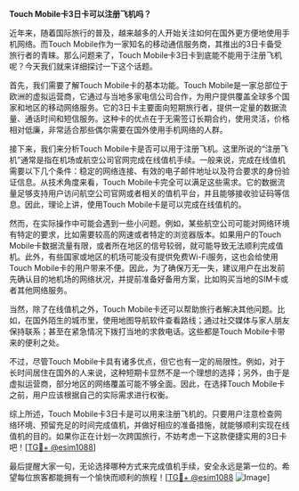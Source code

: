 **Touch Mobile卡3日卡可以注册飞机吗？**

近年来，随着国际旅行的普及，越来越多的人开始关注如何在国外更方便地使用手机网络。而Touch Mobile作为一家知名的移动通信服务商，其推出的3日卡备受旅行者的青睐。那么问题来了，Touch Mobile卡3日卡到底能不能用于注册飞机呢？今天我们就来详细探讨一下这个话题。

首先，我们需要了解Touch Mobile卡的基本功能。Touch Mobile是一家总部位于欧洲的虚拟运营商，它通过与当地多家电信公司合作，为用户提供覆盖全球多个国家和地区的移动网络服务。它的3日卡主要面向短期旅行者，提供一定量的数据流量、通话时间和短信服务。这种卡的优点在于无需签订长期合约，使用灵活，价格相对低廉，非常适合那些偶尔需要在国外使用手机网络的人群。

接下来，我们来分析Touch Mobile卡是否可以用于注册飞机。这里所说的“注册飞机”通常是指在机场或航空公司官网完成在线值机手续。一般来说，完成在线值机需要以下几个条件：稳定的网络连接、有效的电子邮件地址以及符合要求的身份验证信息。从技术角度来看，Touch Mobile卡完全可以满足这些需求。它的数据流量足够支持用户访问航空公司官网或者相关的值机平台，并且能够接收验证码等信息。因此，理论上讲，使用Touch Mobile卡是可以完成在线值机的。

然而，在实际操作中可能会遇到一些小问题。例如，某些航空公司可能对网络环境有特定的要求，比如需要较高的网速或者特定的浏览器版本。如果用户的Touch Mobile卡数据流量有限，或者所在地区的信号较弱，就可能导致无法顺利完成值机。此外，有些国家或地区的机场可能没有提供免费Wi-Fi服务，这也会给使用Touch Mobile卡的用户带来不便。因此，为了确保万无一失，建议用户在出发前先确认目的地机场的网络状况，并提前准备好备用方案，比如购买当地的SIM卡或者其他网络服务。

当然，除了在线值机之外，Touch Mobile卡还可以帮助旅行者解决其他问题。比如，在国外陌生的城市里，使用地图导航软件查看路线；通过社交媒体与家人朋友保持联系；甚至在紧急情况下拨打当地的求救电话。这些都是Touch Mobile卡带来的便利之处。

不过，尽管Touch Mobile卡具有诸多优点，但它也有一定的局限性。例如，对于长时间居住在国外的人来说，这种短期卡显然不是一个理想的选择；另外，由于是虚拟运营商，部分地区的网络覆盖可能不够全面。因此，在选择Touch Mobile卡之前，用户应该根据自己的实际需求进行权衡。

综上所述，Touch Mobile卡3日卡是可以用来注册飞机的。只要用户注意检查网络环境、预留充足的时间完成值机，并做好相应的准备措施，就能够顺利实现在线值机的目的。如果你正在计划一次跨国旅行，不妨考虑一下这款便捷实用的3日卡吧！[[TG💪+ @esim1088](https://t.me/s/esim1088)]

最后提醒大家一句，无论选择哪种方式来完成值机手续，安全永远是第一位的。希望每位旅客都能拥有一个愉快而顺利的旅程！[[TG💪+ @esim1088](https://t.me/s/esim1088) ![Image](https://i.postimg.cc/4NQfJmqS/Snipaste-2025-05-13-00-14-12.png)]